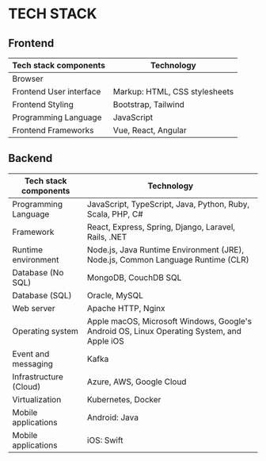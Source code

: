 # TECH STACK

## Frontend
| Tech stack components | Technology |
| --- | --- |
| Browser
| Frontend User interface | Markup: HTML, CSS stylesheets 
| Frontend Styling | Bootstrap, Tailwind |
| Programming Language | JavaScript
| Frontend Frameworks | Vue, React, Angular

## Backend
| Tech stack components | Technology |
| --- | --- |
| Programming Language | JavaScript, TypeScript, Java, Python, Ruby, Scala, PHP, C#
|Framework|React, Express, Spring, Django, Laravel, Rails, .NET
| Runtime environment | Node.js, Java Runtime Environment (JRE), Node.js, Common Language Runtime (CLR) |
| Database (No SQL) | MongoDB, CouchDB SQL|
| Database (SQL) | Oracle, MySQL|
| Web server | Apache HTTP, Nginx |
| Operating system|Apple macOS, Microsoft Windows, Google's Android OS, Linux Operating System, and Apple iOS
| Event and messaging|Kafka
|Infrastructure (Cloud)|Azure, AWS, Google Cloud
|Virtualization|Kubernetes, Docker
|Mobile applications|Android: Java
|Mobile applications|iOS: Swift

